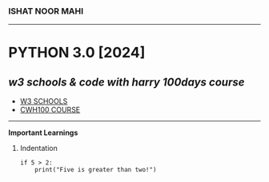 ### ISHAT NOOR MAHI
---
# PYTHON 3.0 [2024]
*w3 schools & code with harry 100days course*
---
* [W3 SCHOOLS](https://www.w3schools.com/python/default.asp)  
* [CWH100 COURSE](https://www.youtube.com/playlist?list=PLu0W_9lII9agwh1XjRt242xIpHhPT2llg)
---

**Important Learnings**
1. Indentation
    ```Important to follow the indentation
    if 5 > 2:
        print("Five is greater than two!")







